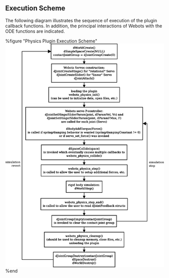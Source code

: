 ## Execution Scheme

The following diagram illustrates the sequence of execution of the plugin
callback functions. In addition, the principal interactions of Webots with the
ODE functions are indicated.

%figure "Physics Plugin Execution Scheme"
![Physics Plugin Execution Scheme](pdf/physics_execution_scheme.pdf.png)
%end


